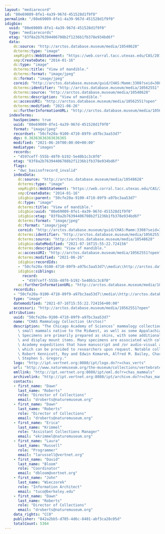 ```yaml
---
layout: "mediarecord"
id: "80e69009-8fe1-4a39-967d-451528d1f9f0"
permalink: "/80e69009-8fe1-4a39-967d-451528d1f9f0"
idigbio:
  uuid: "80e69009-8fe1-4a39-967d-451528d1f9f0"
  type: "mediarecords"
  etag: "83f8a2b76394406708b2f1236b1fb378e934bd6f"
  data:
    dc:source: "http://arctos.database.museum/media/10548628"
    dcterms:type: "image"
    xmpRights:WebStatement: "https://web.corral.tacc.utexas.edu/CAS/20161217-02/jpg/chas_mamm_3308.7.jpg"
    xmp:CreateDate: "2014-01-16"
    dc:type: "image"
    dcterms:title: "View of mandible."
    dcterms:format: "image/jpeg"
    dc:format: "image/jpeg"
    coreid: "http://arctos.database.museum/guid/CHAS:Mamm:3308?seid=3088086"
    dcterms:identifier: "http://arctos.database.museum/media/10562551"
    dcterms:source: "http://arctos.database.museum/media/10548628"
    dcterms:description: "View of mandible."
    ac:accessURI: "http://arctos.database.museum/media/10562551?open"
    dcterms:modified: "2021-06-26"
    ac:furtherInformationURL: "http://arctos.database.museum/media/10562551"
  indexTerms:
    hasSpecimen: true
    uuid: "80e69009-8fe1-4a39-967d-451528d1f9f0"
    format: "image/jpeg"
    recordset: "50cfe20a-9100-4710-89f9-a97bc3aa53d7"
    dqs: 0.36363636363636365
    modified: "2021-06-26T00:00:00+00:00"
    mediatype: "images"
    records:
    - "4597ceff-555b-48f0-b192-5e40b1c3c8f0"
    etag: "83f8a2b76394406708b2f1236b1fb378e934bd6f"
    flags:
    - "dwc_basisofrecord_invalid"
    indexData:
      dc:source: "http://arctos.database.museum/media/10548628"
      dcterms:type: "image"
      xmpRights:WebStatement: "https://web.corral.tacc.utexas.edu/CAS/20161217-02/jpg/chas_mamm_3308.7.jpg"
      xmp:CreateDate: "2014-01-16"
      idigbio:parent: "50cfe20a-9100-4710-89f9-a97bc3aa53d7"
      dc:type: "image"
      dcterms:title: "View of mandible."
      idigbio:uuid: "80e69009-8fe1-4a39-967d-451528d1f9f0"
      idigbio:etag: "83f8a2b76394406708b2f1236b1fb378e934bd6f"
      dcterms:format: "image/jpeg"
      dc:format: "image/jpeg"
      coreid: "http://arctos.database.museum/guid/CHAS:Mamm:3308?seid=3088086"
      dcterms:identifier: "http://arctos.database.museum/media/10562551"
      dcterms:source: "http://arctos.database.museum/media/10548628"
      idigbio:dateModified: "2021-07-16T15:55:22.724156"
      dcterms:description: "View of mandible."
      ac:accessURI: "http://arctos.database.museum/media/10562551?open"
      dcterms:modified: "2021-06-26"
      idigbio:recordIds:
      - "50cfe20a-9100-4710-89f9-a97bc3aa53d7\\media\\http://arctos.database.museum/media/10562551"
      idigbio:siblings:
        record:
        - "4597ceff-555b-48f0-b192-5e40b1c3c8f0"
      ac:furtherInformationURL: "http://arctos.database.museum/media/10562551"
    recordids:
    - "50cfe20a-9100-4710-89f9-a97bc3aa53d7\\media\\http://arctos.database.museum/media/10562551"
    type: "image"
    datemodified: "2021-07-16T15:55:22.724156+00:00"
    accessuri: "http://arctos.database.museum/media/10562551?open"
  attribution:
    uuid: "50cfe20a-9100-4710-89f9-a97bc3aa53d7"
    name: "CHAS Mammalogy Collection (Arctos)"
    description: "The Chicago Academy of Sciences’ mammalogy collection contains mostly\
      \ small mammals native to the Midwest, as well as some Appalachian species.\
      \ Specimens are primarily prepared as skins, with some additional osteological\
      \ and display mount items. Many specimens are associated with collectors or\
      \ Academy expeditions that have manuscript and /or audio-visual archival material,\
      \ which can be provided to researchers upon request. Notable collectors include\
      \ Robert Kennicott, Roy and Edwin Komarek, Alfred M. Bailey, Charles D. Brower,\
      \ Stephen S. Gregory."
    logo: "http://ipt.vertnet.org:8080/ipt/logo.do?r=chas_verts"
    url: "http://www.naturemuseum.org/the-museum/collections/vertebrates"
    emllink: "http://ipt.vertnet.org:8080/ipt/eml.do?r=chas_mammals"
    archivelink: "http://ipt.vertnet.org:8080/ipt/archive.do?r=chas_mammals"
    contacts:
    - first_name: "Dawn"
      last_name: "Roberts"
      role: "Director of Collections"
      email: "droberts@naturemuseum.org"
    - first_name: "Dawn"
      last_name: "Roberts"
      role: "Director of Collections"
      email: "droberts@naturemuseum.org"
    - first_name: "Erica"
      last_name: "Krimmel"
      role: "Assistant Collections Manager"
      email: "ekrimmel@naturemuseum.org"
    - first_name: "Laura"
      last_name: "Russell"
      role: "Programmer"
      email: "larussell@vertnet.org"
    - first_name: "David"
      last_name: "Bloom"
      role: "Coordinator"
      email: "dbloom@vertnet.org"
    - first_name: "John"
      last_name: "Wieczorek"
      role: "Information Architect"
      email: "tuco@berkeley.edu"
    - first_name: "Dawn"
      last_name: "Roberts"
      role: "Director of Collections"
      email: "droberts@naturemuseum.org"
    data_rights: "CC0"
    publisher: "842a2bb5-d705-4d6c-8401-abf3ca28c05d"
    totalCount: 5364
---
```

